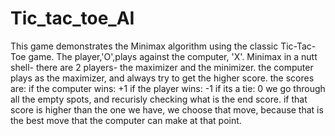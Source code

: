 # Tic_tac_toe_AI
This game demonstrates the Minimax algorithm using the classic Tic-Tac-Toe game. The player,'O',plays against the computer, 'X'.
Minimax in a nutt shell-
there are 2 players- the maximizer and the minimizer.
the computer plays as the maximizer, and always try to get the higher score.
the scores are:
if the computer wins: +1
if the player wins: -1
if its a tie: 0
we go through all the empty spots, and recurisly checking what is the end score.
if that score is higher than the one we have, we choose that move, because that is the best move that the computer can make at that point.
